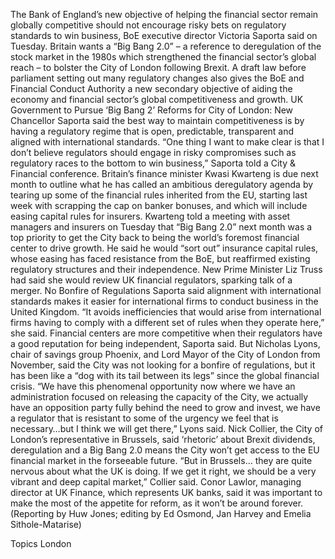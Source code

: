 The Bank of England’s new objective of helping the financial sector remain globally competitive should not encourage risky bets on regulatory standards to win business, BoE executive director Victoria Saporta said on Tuesday.
Britain wants a “Big Bang 2.0” – a reference to deregulation of the stock market in the 1980s which strengthened the financial sector’s global reach – to bolster the City of London following Brexit.
A draft law before parliament setting out many regulatory changes also gives the BoE and Financial Conduct Authority a new secondary objective of aiding the economy and financial sector’s global competitiveness and growth.
UK Government to Pursue ‘Big Bang 2’ Reforms for City of London: New Chancellor
Saporta said the best way to maintain competitiveness is by having a regulatory regime that is open, predictable, transparent and aligned with international standards.
“One thing I want to make clear is that I don’t believe regulators should engage in risky compromises such as regulatory races to the bottom to win business,” Saporta told a City & Financial conference.
Britain’s finance minister Kwasi Kwarteng is due next month to outline what he has called an ambitious deregulatory agenda by tearing up some of the financial rules inherited from the EU, starting last week with scrapping the cap on banker bonuses, and which will include easing capital rules for insurers.
Kwarteng told a meeting with asset managers and insurers on Tuesday that “Big Bang 2.0” next month was a top priority to get the City back to being the world’s foremost financial center to drive growth.
He said he would “sort out” insurance capital rules, whose easing has faced resistance from the BoE, but reaffirmed existing regulatory structures and their independence.
New Prime Minister Liz Truss had said she would review UK financial regulators, sparking talk of a merger.
No Bonfire of Regulations
Saporta said alignment with international standards makes it easier for international firms to conduct business in the United Kingdom.
“It avoids inefficiencies that would arise from international firms having to comply with a different set of rules when they operate here,” she said.
Financial centers are more competitive when their regulators have a good reputation for being independent, Saporta said.
But Nicholas Lyons, chair of savings group Phoenix, and Lord Mayor of the City of London from November, said the City was not looking for a bonfire of regulations, but it has been like a “dog with its tail between its legs” since the global financial crisis.
“We have this phenomenal opportunity now where we have an administration focused on releasing the capacity of the City, we actually have an opposition party fully behind the need to grow and invest, we have a regulator that is resistant to some of the urgency we feel that is necessary…but I think we will get there,” Lyons said.
Nick Collier, the City of London’s representative in Brussels, said ‘rhetoric’ about Brexit dividends, deregulation and a Big Bang 2.0 means the City won’t get access to the EU financial market in the forseeable future.
“But in Brussels… they are quite nervous about what the UK is doing. If we get it right, we should be a very vibrant and deep capital market,” Collier said.
Conor Lawlor, managing director at UK Finance, which represents UK banks, said it was important to make the most of the appetite for reform, as it won’t be around forever.
(Reporting by Huw Jones; editing by Ed Osmond, Jan Harvey and Emelia Sithole-Matarise)

Topics
London
